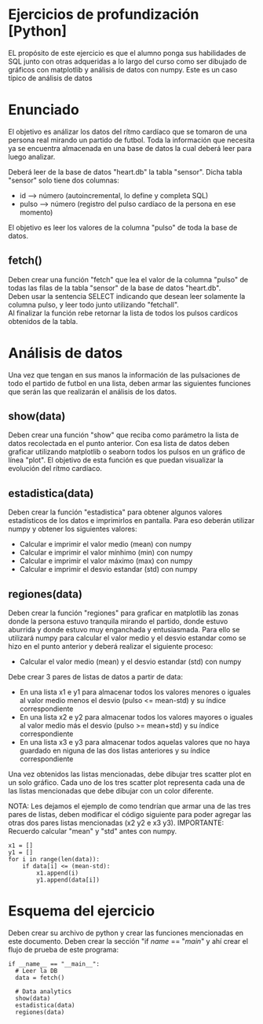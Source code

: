 # Ejercicios de profundización [Python]
EL propósito de este ejercicio es que el alumno ponga sus habilidades de SQL junto con otras adqueridas a lo largo del curso como ser dibujado de gráficos con matplotlib y análisis de datos con numpy. Este es un caso típico de análisis de datos

# Enunciado
El objetivo es análizar los datos del rítmo cardíaco que se tomaron de una persona real mirando un partido de futbol. Toda la información que necesita ya se encuentra almacenada en una base de datos la cual deberá leer para luego analizar.

Deberá leer de la base de datos "heart.db" la tabla "sensor". Dicha tabla "sensor" solo tiene dos columnas:
- id --> número (autoincremental, lo define y completa SQL)
- pulso --> número (registro del pulso cardíaco de la persona en ese momento)

El objetivo es leer los valores de la columna "pulso" de toda la base de datos.

## fetch()
Deben crear una función "fetch" que lea el valor de la columna "pulso" de todas las filas de la tabla "sensor" de la base de datos "heart.db".\
Deben usar la sentencia SELECT indicando que desean leer solamente la columna pulso, y leer todo junto utilizando "fetchall".\
Al finalizar la función rebe retornar la lista de todos los pulsos cardícos obtenidos de la tabla.

# Análisis de datos
Una vez que tengan en sus manos la información de las pulsaciones de todo el partido de futbol en una lista, deben armar las siguientes funciones que serán las que realizarán el análisis de los datos.

## show(data)
Deben crear una función "show" que reciba como parámetro la lista de datos recolectada en el punto anterior. Con esa lista de datos deben graficar utilizando matplotlib o seaborn todos los pulsos en un gráfico de línea "plot". El objetivo de esta función es que puedan visualizar la evolución del rítmo cardíaco.

## estadistica(data)
Deben crear la función "estadistica" para obtener algunos valores estadísticos de los datos e imprimirlos en pantalla. Para eso deberán utilizar numpy y obtener los siguientes valores:
- Calcular e imprimir el valor medio (mean) con numpy
- Calcular e imprimir el valor mínhimo (min) con numpy
- Calcular e imprimir el valor máximo (max) con numpy
- Calcular e imprimir el desvio estandar (std) con numpy

## regiones(data)
Deben crear la función "regiones" para graficar en matplotlib las zonas donde la persona estuvo tranquila mirando el partido, donde estuvo aburrida y donde estuvo muy enganchada y entusiasmada. Para ello se utilizará numpy para calcular el valor medio y el desvio estandar como se hizo en el punto anterior y deberá realizar el siguiente proceso:
- Calcular el valor medio (mean) y el desvio estandar (std) con numpy

Debe crear 3 pares de listas de datos a partir de data:
- En una lista x1 e y1 para almacenar todos los valores menores o iguales al valor medio menos el desvio (pulso <= mean-std) y su índice correspondiente
- En una lista x2 e y2 para almacenar todos los valores mayores o iguales al valor medio más el desvio (pulso >= mean+std) y su índice correspondiente
- En una lista x3 e y3 para almacenar todos aquelas valores que no haya guardado en niguna de las dos listas anteriores y su índice correspondiente

Una vez obtenidos las listas mencionadas, debe dibujar tres scatter plot en un solo gráfico. Cada uno de los tres scatter plot representa cada una de las listas mencionadas que debe dibujar con un color diferente.

NOTA: Les dejamos el ejemplo de como tendrían que armar una de las tres pares de listas, deben modificar el código siguiente para poder agregar las otras dos pares listas mencionadas (x2 y2 e x3 y3).
IMPORTANTE: Recuerdo calcular "mean" y "std" antes con numpy.

```
x1 = []
y1 = []
for i in range(len(data)):
    if data[i] <= (mean-std):
        x1.append(i)
        y1.append(data[i])
```

# Esquema del ejercicio
Deben crear su archivo de python y crear las funciones mencionadas en este documento. Deben crear la sección "if _name_ == "_main_" y ahí crear el flujo de prueba de este programa:
```
if __name__ == "__main__":
  # Leer la DB
  data = fetch()

  # Data analytics
  show(data)
  estadistica(data)
  regiones(data)
```
